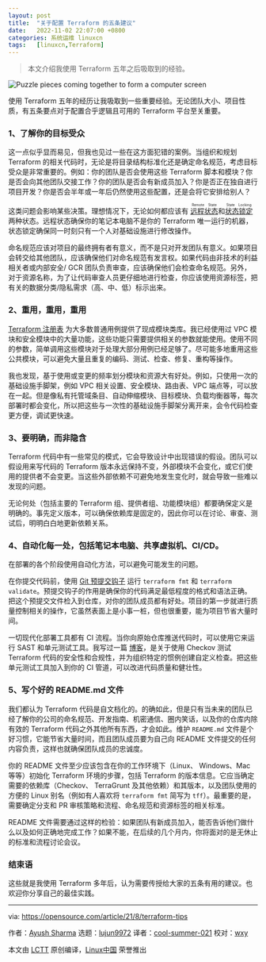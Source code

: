 ```yaml
---
layout: post
title:	"关于配置 Terraform 的五条建议"
date:	2022-11-02 22:07:00 +0800 
categories:	系统运维 linuxcn 
tags:	[linuxcn,Terraform]
---
```




> 
> 本文介绍我使用 Terraform 五年之后吸取到的经验。
> 
> 
> 


![](/Asserts/Images//attachment/album/202211/02/220728ngg0kzjg0rldu0l7.jpg "Puzzle pieces coming together to form a computer screen")


使用 Terraform 五年的经历让我吸取到一些重要经验。无论团队大小、项目性质，有五条要点对于配置合乎逻辑且可用的 Terraform 平台至关重要。


### 1、了解你的目标受众


这一点似乎显而易见，但我也见过一些在这方面犯错的案例。当组织和规划 Terraform 的相关代码时，无论是将目录结构标准化还是确定命名规范，考虑目标受众是非常重要的。例如：你的团队是否会使用这些 Terraform 脚本和模块？你是否会向其他团队交接工作？你的团队是否会有新成员加入？你是否正在独自进行项目开发？你是否会半年或一年后仍然使用这些配置，还是会将它安排给别人？


这类问题会影响某些决策。理想情况下，无论如何都应该有 <ruby> <a href="https://www.terraform.io/docs/language/state/index.html">  远程状态 </a> <rt>  Remote State </rt></ruby> 和 <ruby> <a href="https://www.terraform.io/docs/language/state/locking.html">  状态锁定 </a> <rt>  State Locking </rt></ruby> 两种状态。远程状态确保你的笔记本电脑不是你的 Terraform 唯一运行的机器，状态锁定确保同一时刻只有一个人对基础设施进行修改操作。


命名规范应该对项目的最终拥有者有意义，而不是只对开发团队有意义。如果项目会转交给其他团队，应该确保他们对命名规范有发言权。如果代码由非技术的利益相关者或内部安全/ GCR 团队负责审查，应该确保他们会检查命名规范。另外，对于资源名称，为了让代码审查人员更仔细地进行检查，你应该使用资源标签，把有关的数据分类/隐私需求（高、中、低）标示出来。


### 2、重用，重用，重用


[Terraform 注册表](https://registry.terraform.io/) 为大多数普通用例提供了现成模块类库。我已经使用过 VPC 模块和安全模块中的大量功能，这些功能只需要提供相关的参数就能使用。使用不同的参数，简单调用这些模块对于处理大部分用例已经足够了。尽可能多地重用这些公共模块，可以避免大量且重复的编码、测试、检查、修复、重构等操作。


我也发现，基于使用或变更的频率划分模块和资源大有好处。例如，只使用一次的基础设施手脚架，例如 VPC 相关设置、安全模块、路由表、VPC 端点等，可以放在一起。但是像私有托管域条目、自动伸缩模块、目标模块、负载均衡器等，每次部署时都会变化，所以把这些与一次性的基础设施手脚架分离开来，会令代码检查更方便，调试更快速。


### 3、要明确，而非隐含


Terraform 代码中有一些常见的模式，它会导致设计中出现错误的假设。团队可以假设用来写代码的 Terraform 版本永远保持不变，外部模块不会变化，或它们使用的提供者不会变更。当这些外部依赖不可避免地发生变化时，就会导致一些难以发现的问题。


无论何处（包括主要的 Terraform 组、提供者组、功能模块组）都要确保定义是明确的。事先定义版本，可以确保依赖库是固定的，因此你可以在讨论、审查、测试后，明明白白地更新依赖关系。


### 4、自动化每一处，包括笔记本电脑、共享虚拟机、CI/CD。


在部署的各个阶段使用自动化方法，可以避免可能发生的问题。


在你提交代码前，使用 [Git 预提交钩子](https://opensource.com/life/16/8/how-construct-your-own-git-server-part-6) 运行 `terraform fmt` 和 `terraform validate`。预提交钩子的作用是确保你的代码满足最低程度的格式和语法正确。把这个预提交文件检入到仓库，对你的团队成员都有好处。项目的第一步就进行质量控制相关的操作，它虽然表面上是小事一桩，但也很重要，能为项目节省大量时间。


一切现代化部署工具都有 CI 流程。当你向原始仓库推送代码时，可以使用它来运行 SAST 和单元测试工具。我写过一篇 [博客](https://notes.ayushsharma.in/2021/07/cloud-infrastructure-sast-terraform-checkov)，是关于使用 Checkov 测试 Terraform 代码的安全性和合规性，并为组织特定的惯例创建自定义检查。把这些单元测试工具加入到你的 CI 管道，可以改进代码质量和健壮性。


### 5、写个好的 README.md 文件


我们都认为 Terraform 代码是自文档化的。的确如此，但是只有当未来的团队已经了解你的公司的命名规范、开发指南、机密通信、圈内笑话，以及你的仓库内除有效的 Terraform 代码之外其他所有东西，才会如此。维护 `README.md` 文件是个好习惯，它能节省大量时间，而且团队成员要为自己向 README 文件提交的任何内容负责，这样也就确保团队成员的忠诚度。


你的 README 文件至少应该包含在你的工作环境下（Linux、 Windows、Mac 等等）初始化 Terraform 环境的步骤，包括 Terraform 的版本信息。它应当确定需要的依赖库（Checkov、 TerraGrunt 及其他依赖）和其版本，以及团队使用的方便的 Linux 别名（例如有人喜欢将 `terraform fmt` 简写为 `tff`）。最重要的是，需要确定分支和 PR 审核策略和流程、命名规范和资源标签的相关标准。


README 文件需要通过这样的检验：如果团队有新成员加入，能否告诉他们做什么以及如何正确地完成工作？如果不能，在后续的几个月内，你将面对的是无休止的标准和流程讨论会议。


### 结束语


这些就是我使用 Terraform 多年后，认为需要传授给大家的五条有用的建议。也欢迎你分享自己的最佳实践。




---


via: <https://opensource.com/article/21/8/terraform-tips>


作者：[Ayush Sharma](https://opensource.com/users/ayushsharma) 选题：[lujun9972](https://github.com/lujun9972) 译者：[cool-summer-021](https://github.com/cool-summer-021) 校对：[wxy](https://github.com/wxy)


本文由 [LCTT](https://github.com/LCTT/TranslateProject) 原创编译，[Linux中国](https://linux.cn/) 荣誉推出

